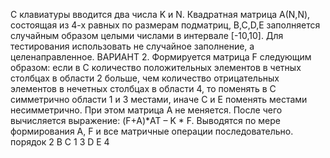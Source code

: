  С клавиатуры вводится два числа K и N. Квадратная матрица А(N,N), состоящая из 4-х равных по размерам подматриц,
 B,C,D,E заполняется случайным образом целыми числами в интервале [-10,10].
 Для тестирования использовать не случайное заполнение, а целенаправленное.
ВАРИАНТ 2.
 Формируется матрица F следующим образом: если в С количество положительных элементов
 в четных столбцах в области 2 больше, чем количество отрицательных  элементов в нечетных
 столбцах в области 4, то поменять в С симметрично области 1 и 3 местами, иначе С и Е поменять
 местами несимметрично. При этом матрица А не меняется. После чего вычисляется выражение:
 (F+A)*AT – K * F. Выводятся по мере формирования А, F и все матричные операции последовательно.
 порядок               2
   B   C           1       3
   D   E               4

